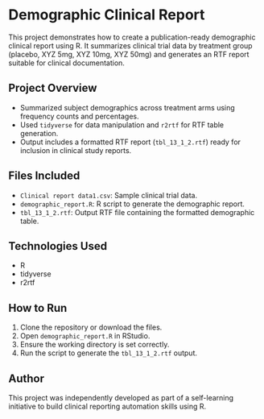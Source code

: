 
# Demographic Clinical Report

This project demonstrates how to create a publication-ready demographic clinical report using R. It summarizes clinical trial data by treatment group (placebo, XYZ 5mg, XYZ 10mg, XYZ 50mg) and generates an RTF report suitable for clinical documentation.

## Project Overview

- Summarized subject demographics across treatment arms using frequency counts and percentages.
- Used `tidyverse` for data manipulation and `r2rtf` for RTF table generation.
- Output includes a formatted RTF report (`tbl_13_1_2.rtf`) ready for inclusion in clinical study reports.

## Files Included

- `Clinical report data1.csv`: Sample clinical trial data.
- `demographic_report.R`: R script to generate the demographic report.
- `tbl_13_1_2.rtf`: Output RTF file containing the formatted demographic table.

## Technologies Used

- R
- tidyverse
- r2rtf

## How to Run

1. Clone the repository or download the files.
2. Open `demographic_report.R` in RStudio.
3. Ensure the working directory is set correctly.
4. Run the script to generate the `tbl_13_1_2.rtf` output.

## Author

This project was independently developed as part of a self-learning initiative to build clinical reporting automation skills using R.
